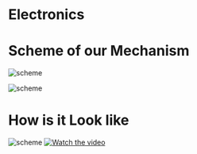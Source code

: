 # Electronics

# Scheme  of our Mechanism
![scheme](https://i.imgur.com/VezQYKx.png)

![scheme](https://i.imgur.com/a1TSy3i.png)
# How is it Look like
![scheme](https://i.imgur.com/YQaGygI.png)
[![Watch the video](https://i.imgur.com/vKb2F1B.png)]([https://youtu.be/vt5fpE0bzSY](https://drive.google.com/file/d/1UsVJ8lDR3E0446JubiQAxU64Kh3EM8Rf/view?usp=sharing))


